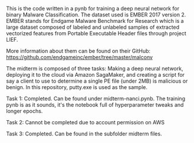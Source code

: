 This is the code written in a pynb for training a deep neural network for binary Malware Classification. 
The dataset used is EMBER 2017 version 2. EMBER stands for Endgame Malware Benchmark for Research which is a large dataset composed
of labeled and unlabeled samples of extracted vectorized features from Portable Executable Header files through project LIEF.

More information about them can be found on their GitHub:
https://github.com/endgameinc/ember/tree/master/malconv

The midterm is composed of three tasks: Making a deep neural network, deploying it to the cloud via Amazon SagaMaker, and creating a script
for say a client to use to determine a single PE file (under 2MB) is malicious or benign. In this repository, putty.exe is used as the
sample.

Task 1: Completed. Can be found under midterm-nanci.pynb. The training pynb is as it sounds, it's the notebook full of hyperparameter tweaks and longer epochs.

Task 2: Cannot be completed due to account permission on AWS

Task 3: Completed. Can be found in the subfolder midterm files.
